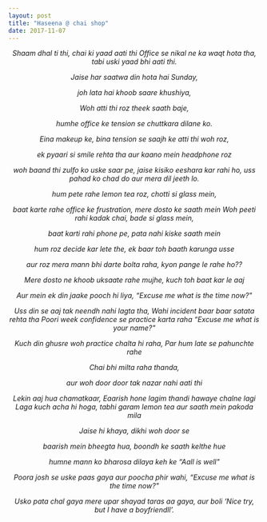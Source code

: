 ```yaml
---
layout: post
title: "Haseena @ chai shop"
date: 2017-11-07
---
```


<center>
<em><p>
Shaam dhal ti thi, chai ki yaad aati thi
Office se nikal ne ka waqt hota tha, tabi uski yaad bhi aati thi.

Jaise har saatwa din hota hai Sunday,

joh lata hai khoob saare khushiya,

Woh atti thi roz theek saath baje,

humhe office ke tension se chuttkara dilane ko.

Eina makeup ke, bina tension se saajh ke atti thi woh roz,

ek pyaari si smile rehta tha aur kaano mein headphone roz

woh baand thi zulfo ko uske saar pe, jaise kisiko eeshara kar rahi ho,
uss pahad ko chad do aur mera dil jeeth lo.

hum pete rahe lemon tea roz, chotti si glass mein,

baat karte rahe office ke frustration, mere dosto ke saath mein
Woh peeti rahi kadak chai, bade si glass mein,

baat karti rahi phone pe, pata nahi kiske saath mein

hum roz decide kar lete the, ek baar toh baath karunga usse

aur roz mera mann bhi darte bolta raha, kyon pange le rahe ho??

Mere dosto ne khoob uksaate rahe mujhe, kuch toh baat kar le aaj

Aur mein ek din jaake pooch hi liya, “Excuse me what is the time now?"

Uss din se aaj tak neendh nahi lagta tha,
Wahi incident baar baar satata rehta tha
Poori week confidence se practice karta raha
“Excuse me what is your name?"

Kuch din ghusre woh practice chalta hi raha,
Par hum late se pahunchte rahe

Chai bhi milta raha thanda,

aur woh door door tak nazar nahi aati thi

Lekin aaj hua chamatkaar, Eaarish hone lagim thandi hawaye chalne lagi
Laga kuch acha hi hoga, tabhi garam lemon tea aur saath mein pakoda mila

Jaise hi khaya, dikhi woh door se

baarish mein bheegta hua, boondh ke saath kelthe hue

humne mann ko bharosa dilaya keh ke “Aall is well"

Poora josh se uske paas gaya aur poocha phir wahi, “Excuse me what is the
time now?"

Usko pata chal gaya mere upar shayad taras aa gaya,
aur boli ‘Nice try, but I have a boyfriendll’.
</p></em>
</center>
